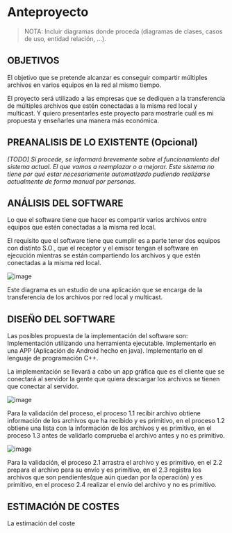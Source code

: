 # Anteproyecto

> NOTA: Incluir diagramas donde proceda (diagramas de clases, casos de uso, entidad relación, ...).

## OBJETIVOS

El objetivo que se pretende alcanzar es conseguir compartir múltiples archivos en varios equipos en la red al mismo tiempo.

El proyecto será utilizado a las empresas que se dediquen a la transferencia de múltiples archivos que estén conectadas a la misma red local y multicast.
Y quiero presentarles este proyecto para mostrarle cuál es mi propuesta y enseñarles una manera más económica.

## PREANALISIS DE LO EXISTENTE (Opcional)

*[TODO] Si procede, se informará brevemente sobre el funcionamiento del sistema actual. El que vamos a reemplazar o a mejorar. Este sistema no tiene por qué estar necesariamente automatizado pudiendo realizarse actualmente de forma manual por personas.*

## ANÁLISIS DEL SOFTWARE

Lo que el software tiene que hacer es compartir varios archivos entre equipos que estén conectadas a la misma red local.

El requisito que el software tiene que cumplir es a parte tener dos equipos con distinto S.O., que el receptor y el emisor tengan el software en ejecución mientras se están compartiendo los archivos y que estén conectadas a la misma red local.

![image](https://user-images.githubusercontent.com/90828819/226646086-20eb76a9-6acd-4384-b141-ae7df3098b2a.png)

Este diagrama es un estudio de una aplicación que se encarga de la transferencia de los archivos por red local y multicast.

## DISEÑO DEL SOFTWARE

Las posibles propuesta de la implementación del software son:
Implementación utilizando una herramienta ejecutable. 
Implementarlo en una APP (Aplicación de Android hecho en java). 
Implementarlo en el lenguaje de programación C++.

La implementación se llevará a cabo un app gráfica que es el cliente que se conectará al servidor la gente que quiera descargar los archivos se tienen que conectar al servidor.

![image](https://user-images.githubusercontent.com/90828819/226180659-a13f3526-a353-4ad0-9bb6-1a4f8f461e48.png)

Para la validación del proceso, el proceso 1.1 recibir archivo obtiene información de los archivos que ha recibido y es primitivo, en el proceso 1.2 obtiene una lista con la información de los archivos y es primitivo, en el proceso 1.3 antes de validarlo comprueba el archivo antes y no es primitivo.

![image](https://user-images.githubusercontent.com/90828819/226180732-d801006b-3f61-41b8-b716-ffe5d81d8240.png)

Para la validación, el proceso 2.1 arrastra el archivo y es primitivo, en el 2.2 prepara el archivo para su envío y es primitivo, en el 2.3 registra los archivos que son pendientes(que aún quedan por la operación) y es primitivo, en el proceso 2.4 realizar el envío del archivo y no es primitivo.

## ESTIMACIÓN DE COSTES

La estimación del coste 
